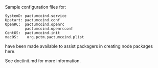 Sample configuration files for:
```
SystemD: pactumcoind.service
Upstart: pactumcoind.conf
OpenRC:  pactumcoind.openrc
         pactumcoind.openrcconf
CentOS:  pactumcoind.init
macOS:    org.pctm.pactumcoind.plist
```
have been made available to assist packagers in creating node packages here.

See doc/init.md for more information.
